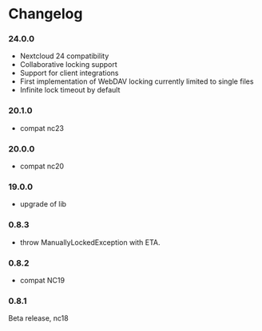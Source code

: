 # Changelog


### 24.0.0

- Nextcloud 24 compatibility
- Collaborative locking support
- Support for client integrations
- First implementation of WebDAV locking currently limited to single files
- Infinite lock timeout by default

### 20.1.0

- compat nc23


### 20.0.0

- compat nc20


### 19.0.0

- upgrade of lib


### 0.8.3

- throw ManuallyLockedException with ETA.


### 0.8.2

- compat NC19


### 0.8.1

Beta release, nc18
